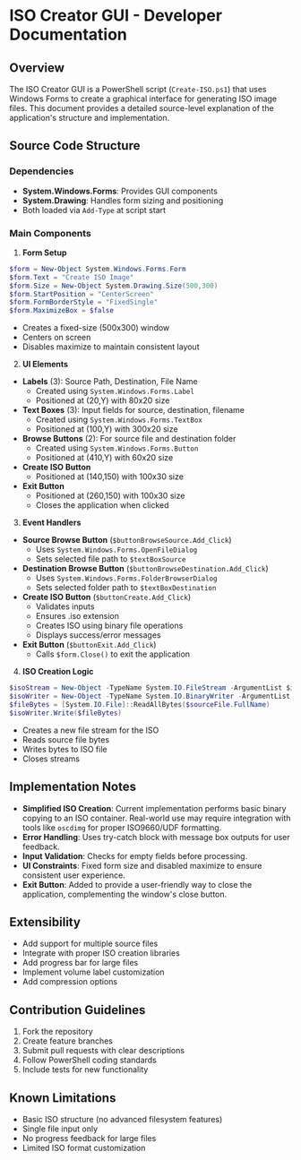 # ISO Creator GUI - Developer Documentation

## Overview
The ISO Creator GUI is a PowerShell script (`Create-ISO.ps1`) that uses Windows Forms to create a graphical interface for generating ISO image files. This document provides a detailed source-level explanation of the application's structure and implementation.

## Source Code Structure

### Dependencies
- **System.Windows.Forms**: Provides GUI components
- **System.Drawing**: Handles form sizing and positioning
- Both loaded via `Add-Type` at script start

### Main Components

1. **Form Setup**
```powershell
$form = New-Object System.Windows.Forms.Form
$form.Text = "Create ISO Image"
$form.Size = New-Object System.Drawing.Size(500,300)
$form.StartPosition = "CenterScreen"
$form.FormBorderStyle = "FixedSingle"
$form.MaximizeBox = $false
```
- Creates a fixed-size (500x300) window
- Centers on screen
- Disables maximize to maintain consistent layout

2. **UI Elements**
- **Labels** (3): Source Path, Destination, File Name
  - Created using `System.Windows.Forms.Label`
  - Positioned at (20,Y) with 80x20 size
- **Text Boxes** (3): Input fields for source, destination, filename
  - Created using `System.Windows.Forms.TextBox`
  - Positioned at (100,Y) with 300x20 size
- **Browse Buttons** (2): For source file and destination folder
  - Created using `System.Windows.Forms.Button`
  - Positioned at (410,Y) with 60x20 size
- **Create ISO Button**
  - Positioned at (140,150) with 100x30 size
- **Exit Button**
  - Positioned at (260,150) with 100x30 size
  - Closes the application when clicked

3. **Event Handlers**
- **Source Browse Button** (`$buttonBrowseSource.Add_Click`)
  - Uses `System.Windows.Forms.OpenFileDialog`
  - Sets selected file path to `$textBoxSource`
- **Destination Browse Button** (`$buttonBrowseDestination.Add_Click`)
  - Uses `System.Windows.Forms.FolderBrowserDialog`
  - Sets selected folder path to `$textBoxDestination`
- **Create ISO Button** (`$buttonCreate.Add_Click`)
  - Validates inputs
  - Ensures .iso extension
  - Creates ISO using binary file operations
  - Displays success/error messages
- **Exit Button** (`$buttonExit.Add_Click`)
  - Calls `$form.Close()` to exit the application

4. **ISO Creation Logic**
```powershell
$isoStream = New-Object -TypeName System.IO.FileStream -ArgumentList $isoPath, ([System.IO.FileMode]::Create), ([System.IO.FileAccess]::Write)
$isoWriter = New-Object -TypeName System.IO.BinaryWriter -ArgumentList $isoStream
$fileBytes = [System.IO.File]::ReadAllBytes($sourceFile.FullName)
$isoWriter.Write($fileBytes)
```
- Creates a new file stream for the ISO
- Reads source file bytes
- Writes bytes to ISO file
- Closes streams

## Implementation Notes
- **Simplified ISO Creation**: Current implementation performs basic binary copying to an ISO container. Real-world use may require integration with tools like `oscdimg` for proper ISO9660/UDF formatting.
- **Error Handling**: Uses try-catch block with message box outputs for user feedback.
- **Input Validation**: Checks for empty fields before processing.
- **UI Constraints**: Fixed form size and disabled maximize to ensure consistent user experience.
- **Exit Button**: Added to provide a user-friendly way to close the application, complementing the window's close button.

## Extensibility
- Add support for multiple source files
- Integrate with proper ISO creation libraries
- Add progress bar for large files
- Implement volume label customization
- Add compression options

## Contribution Guidelines
1. Fork the repository
2. Create feature branches
3. Submit pull requests with clear descriptions
4. Follow PowerShell coding standards
5. Include tests for new functionality

## Known Limitations
- Basic ISO structure (no advanced filesystem features)
- Single file input only
- No progress feedback for large files
- Limited ISO format customization
